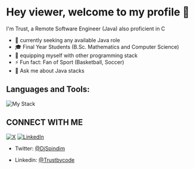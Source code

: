 # **Hey viewer, welcome to my profile 👋**

I'm Trust, a Remote Software Engineer (Java) also proficient in C


- 🔭 currently seeking any available Java role 
- 🎓 Final Year Students (B.Sc. Mathematics and Computer Science)
- 🌱 equipping myself with other programming stack
- ⚡ Fun fact: Fan of Sport (Basketball, Soccer)
- 💬 Ask me about Java stacks

## **Languages and Tools:**

![My Stack](https://github.com/trustbycode/trustbycode/assets/90010323/e4ad6b90-2524-4366-83c8-a017843cbed0)

## **CONNECT WITH ME**

[![X](https://github.com/trustbycode/trustbycode/assets/90010323/60d99969-d3e5-4365-bd57-a17fe3064b83)]([url](https://twitter.com/DjSpindim)) 
[![LinkedIn](https://github.com/trustbycode/trustbycode/assets/90010323/305732bd-3d4c-4e15-aa7d-da1dd5c9e9b9)]([url](https://www.linkedin.com/in/trustbycode/))


  * Twitter: [@DjSpindim]([url](https://twitter.com/DjSpindim))
  
  * Linkedin: [@Trustbycode]([url](https://www.linkedin.com/in/trustbycode/))
<!--
**trustbycode/trustbycode** is a ✨ _special_ ✨ repository because its `README.md` (this file) appears on your GitHub profile.

Here are some ideas to get you started:

- 🔭 I’m currently working on ...
- 🌱 I’m currently learning ...
- 👯 I’m looking to collaborate on ...
- 🤔 I’m looking for help with ...
- 💬 Ask me about ...
- 📫 How to reach me: ...
- 😄 Pronouns: ...
- ⚡ Fun fact: ...
-->
